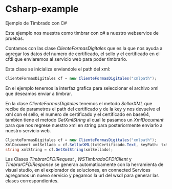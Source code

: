 # Csharp-example
Ejemplo de Timbrado con C#

Este ejemplo nos muestra como timbrar con c# a nuestro webservice de pruebas.

Contamos con las clase _ClienteFormasDigitales_ que es la que nos ayuda a agregar los datos del numero de certificado, el sello y el certificado en el cfdi que enviaremos al servicio web para poder timbrarlo.

Esta clase se inicializa enviandole el path del xml:

```C#
ClienteFormasDigitales cf = new ClienteFormasDigitales("xmlpath");
``` 

En el ejemplo tenemos la interfaz grafica para seleccionar el archivo xml que deseamos enviar a timbrar. 

En la clase _ClienteFormasDigitales_ tenemos el metodo _SellarXML_ que recibe de parametros el path del certificado y de la key y nos devuelve el xml con el sello, el numero de certificado y el certificado en base64, tambien tiene el metodo _GetXmlString_ al cual le pasamos un _XmlDocument_ para que nos regrese nuestro xml en string para posteriormente enviarlo a nuestro servicio web.

```C#
ClienteFormasDigitales cf = new ClienteFormasDigitales("xmlpath");
XmlDocument xmlSellado = cf.SellarXML(txtCertificado.Text, keyPath: txtKey.Text);
string xmlString = cf.GetXmlString(xmlSellado);
``` 

Las Clases _TimbrarCFDIRequest_ , _WSTimbradoCFDIClient_ y _TimbrarCFDIResponse_ se generan automaticamente con la herramienta de visual studio, en el explorador de soluciones, en connected Services agregamos un nuevo servicio y pegamos la url del wsdl para generar las clases correspondientes.

